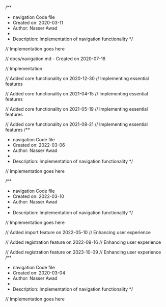 /**
 * navigation Code file
 * Created on: 2020-03-11
 * Author: Nasser Awad
 *
 * Description: Implementation of navigation functionality
 */
 
// Implementation goes here

// docs/navigation.md - Created on 2020-07-16

// Implementation

// Added core functionality on 2020-12-30
// Implementing essential features

// Added core functionality on 2021-04-15
// Implementing essential features

// Added core functionality on 2021-05-19
// Implementing essential features

// Added core functionality on 2021-08-21
// Implementing essential features
/**
 * navigation Code file
 * Created on: 2022-03-06
 * Author: Nasser Awad
 *
 * Description: Implementation of navigation functionality
 */
 
// Implementation goes here

/**
 * navigation Code file
 * Created on: 2022-03-10
 * Author: Nasser Awad
 *
 * Description: Implementation of navigation functionality
 */
 
// Implementation goes here


// Added import feature on 2022-05-10
// Enhancing user experience

// Added registration feature on 2022-09-16
// Enhancing user experience

// Added registration feature on 2023-10-09
// Enhancing user experience
/**
 * navigation Code file
 * Created on: 2020-03-04
 * Author: Nasser Awad
 *
 * Description: Implementation of navigation functionality
 */
 
// Implementation goes here

